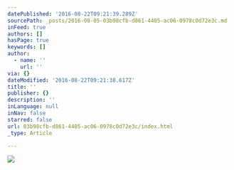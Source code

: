 ```yaml
---
datePublished: '2016-08-22T09:21:39.289Z'
sourcePath: _posts/2016-08-05-03b98cfb-d861-4405-ac06-0978c0d72e3c.md
inFeed: true
authors: []
hasPage: true
keywords: []
author:
  - name: ''
    url: ''
via: {}
dateModified: '2016-08-22T09:21:38.617Z'
title: ''
publisher: {}
description: ''
inLanguage: null
inNav: false
starred: false
url: 03b98cfb-d861-4405-ac06-0978c0d72e3c/index.html
_type: Article

---
```

![](https://the-grid-user-content.s3-us-west-2.amazonaws.com/5209885d-832f-4b9b-a7af-c105246f7889.jpg)